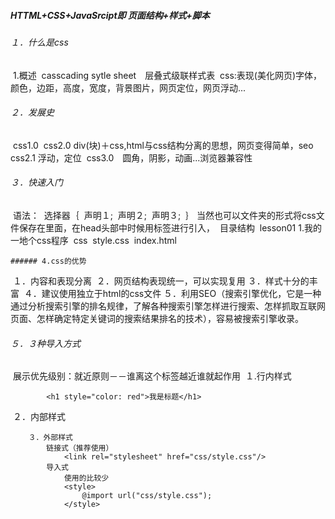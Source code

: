##### HTTML+CSS+JavaSrcipt即 页面结构+样式+脚本
###### １．什么是css
​	1.概述
​    casscading sytle sheet　层叠式级联样式表
​    css:表现(美化网页)
​    字体，颜色，边距，高度，宽度，背景图片，网页定位，网页浮动...
###### ２．发展史
​    css1.0
​    css2.0 div(块)＋css,html与css结构分离的思想，网页变得简单，seo
​    css2.1 浮动，定位
​    css3.0　圆角，阴影，动画...浏览器兼容性

###### ３．快速入门
​        <!--规范，<style>可以编写css的代码,没一个生命,最好使用分号结尾-->
​        语法：
​        	选择器｛
​            	声明１;
​                声明２;
​                声明３;
​           	｝
​	当然也可以文件夹的形式将css文件保存在里面，在head头部中时候用<link>标签进行引入，
​    <link rel="stylesheet" 	href="css/style.css"/>
​    目录结构
​    lesson01
​    	1.我的一地个css程序
​        	css
​            	style.css
​            index.html

    ###### 4.css的优势
​    	１．内容和表现分离
​        ２．网页结构表现统一，可以实现复用
​        ３．样式十分的丰富
​        ４．建议使用独立于html的css文件
​        ５．利用SEO（搜索引擎优化，它是一种通过分析搜索引擎的排名规律，了解各种搜索引擎怎样进行搜索、怎样抓取互联网页面、怎样确定特定关键词的搜索结果排名的技术），容易被搜索引擎收录。

 ###### ５．３种导入方式
​    	展示优先级别：就近原则－－谁离这个标签越近谁就起作用
​    	１.行内样式
​        	<!--行内样式：在标签中元素中,编写过一个style属性,编写样式即可-->

			<h1 style="color: red">我是标题</h1>
​        ２．内部样式
        	<style>
        		h1{
        		    color:green;
        		}
    		</style>
​            

        ３．外部样式
        	链接式（推荐使用）
        	    <link rel="stylesheet" href="css/style.css"/>
    		导入式
            	使用的比较少
            	<style>
            		@import url("css/style.css");
            	</style>
